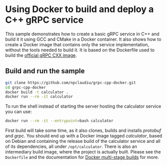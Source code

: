 # Using Docker to build and deploy a C++ gRPC service

This sample demonstrates how to create a basic gRPC service in C++ and build it
it using GCC and CMake in a Docker container. It also shows how to create a
Docker image that contains only the service implementation, without the tools
needed to build it. It is based on the Dockerfile used to build the [official
gRPC CXX image](https://hub.docker.com/r/grpc/cxx/~/dockerfile/).

## Build and run the sample

```sh
git clone https://github.com/npclaudiu/grpc-cpp-docker.git
cd grpc-cpp-docker
docker build -t calculator .
docker run --rm -it calculator
```

To run the shell instead of starting the server hosting the calculator service you can use:

```sh
docker run --rm -it --entrypoint=bash calculator
```

First build will take some time, as it also clones, builds and installs *protobuf*
and *grpc*. You should end up with a Docker image tagged *calculator*, based on Debian and
containing the release build of the calculator service and all of its dependencies,
all under `/opt/calculator`. There is also an intermediary build image, where the project
is actually built. Please see the `Dockerfile` and the documentation for
[Docker multi-stage builds](https://docs.docker.com/develop/develop-images/multistage-build/)
for more.
